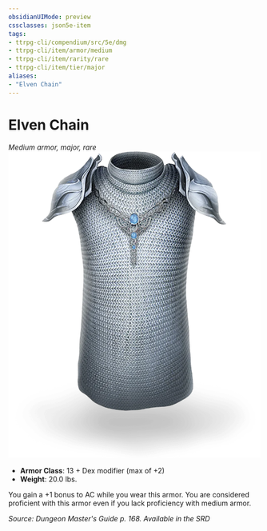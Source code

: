 ```yaml
---
obsidianUIMode: preview
cssclasses: json5e-item
tags:
- ttrpg-cli/compendium/src/5e/dmg
- ttrpg-cli/item/armor/medium
- ttrpg-cli/item/rarity/rare
- ttrpg-cli/item/tier/major
aliases: 
- "Elven Chain"
---
```

# Elven Chain
*Medium armor, major, rare*  
![](/CLI/items/img/elven-chain.webp#right)

- **Armor Class**: 13 + Dex modifier (max of +2)
- **Weight**: 20.0 lbs.

You gain a +1 bonus to AC while you wear this armor. You are considered proficient with this armor even if you lack proficiency with medium armor.

*Source: Dungeon Master's Guide p. 168. Available in the <span title='Systems Reference Document (5.1)'>SRD</span>*